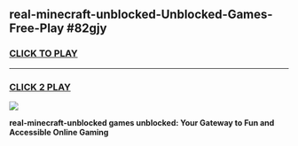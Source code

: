 
## real-minecraft-unblocked-Unblocked-Games-Free-Play #82gjy
<h3>
<a href="https://us.freeplayer.one?title=real-minecraft-unblocked&ref=9M">CLICK TO PLAY</a></h3>
<hr>

<h3>
<a href="https://us.freeplayer.one?title=real-minecraft-unblocked&ref=9M">CLICK 2 PLAY</a>
  
</h3>

<a href="https://us.freeplayer.one?title=real-minecraft-unblocked&ref=9M"><img src="https://clearcache.store/games.png"></a>


**real-minecraft-unblocked games unblocked: Your Gateway to Fun and Accessible Online Gaming**
